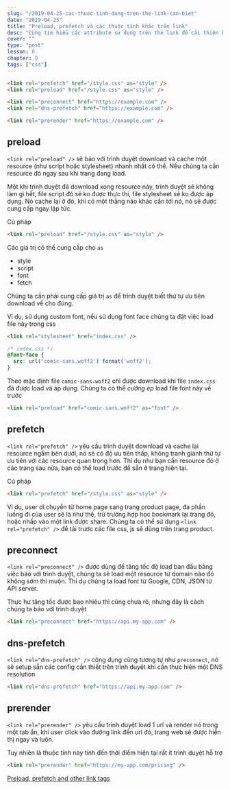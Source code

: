 ```yaml
---
slug: "/2019-04-25-cac-thuoc-tinh-dung-tren-the-link-can-biet"
date: "2019-04-25"
title: "Preload, prefetch và các thuộc tính khác trên link"
desc: "Cùng tìm hiểu các attribute sử dụng trên thẻ link để cải thiện hiệu năng"
cover: ""
type: "post"
lesson: 0
chapter: 0
tags: ["css"]
---
```



```html
<link rel="prefetch" href="/style.css" as="style" />
<link rel="preload" href="/style.css" as="style" />

<link rel="preconnect" href="https://example.com" />
<link rel="dns-prefetch" href="https://example.com" />

<link rel="prerender" href="https://example.com" />
```

## preload

`<link rel="preload" />`  sẽ báo với trình duyệt download và cache một resource (như script hoặc stylesheet) nhanh nhất có thể. Nếu chúng ta cần resource đó ngay sau khi trang đang load.

Một khi trình duyệt đã download xong resource này, trình duyệt sẽ không làm gì hết, file script đó sẽ ko được thực thi, file stylesheet sẽ ko được áp dụng. Nó cache lại ở đó, khi có một thằng nào khác cần tới nó, nó sẽ được cung cấp ngay lập tức.

Cú pháp

```html
<link rel="preload" href="/style.css" as="style" />
```

Các giá trị có thể cung cấp cho `as`

- style
- script
- font
- fetch

Chúng ta cần phải cung cấp giá trị `as` để trình duyệt biết thứ tự ưu tiên download về cho đúng.

Ví dụ, sử dụng custom font, nếu sử dụng font face chúng ta đặt việc load file này trong css

```html
<link rel="stylesheet" href="index.css" />
```

```css
/* index.css */
@font-face {
  src: url('comic-sans.woff2') format('woff2');
}
```

Theo mặc định file `comic-sans.woff2` chỉ được download khi file `index.css` đã được load và áp dụng. Chúng ta có thể *cưỡng ép* load file font này về trước


```html
<link rel="preload" href="comic-sans.woff2" as="font" />
```

## prefetch


`<link rel="prefetch" />` yêu cầu trình duyệt download và cache lại resource ngầm bên dưới, nó sẽ có độ ưu tiên thấp, không tranh giành thứ tự ưu tiên với các resource quan trọng hơn. Thí dụ như bạn cần resource đó ở các trang sau nữa, bạn có thể load trước để sẵn ở trang hiện tại.

Cú pháp

```html
<link rel="prefetch" href="/style.css" as="style" />
```

Ví dụ, user di chuyển từ home page sang trang product page, đa phần luồng đi của user sẽ là như thế, trừ trường hợp học bookmark lại trang đó, hoặc nhấp vào một link được share. Chúng ta có thể sử dụng `<link rel="prefetch" />` để tải trước các file css, js sẽ dùng trên trang product.

## preconnect

`<link rel="preconnect" />` được dùng để tăng tốc độ load ban đầu bằng việc báo với trình duyệt, chúng ta sẽ load một resource từ domain nào đó không sớm thì muộn. Thí dụ chúng ta load font từ Google, CDN, JSON từ API server.

Thực hư tăng tốc được bao nhiêu thì cũng chưa rõ, nhưng đây là cách chúng ta báo với trình duyệt

```html
<link rel="preconnect" href="https://api.my-app.com" />
```

## dns-prefetch

`<link rel="dns-prefetch" />` công dụng cũng tương tự như `preconnect`, nó sẽ setup sẵn các config cần thiết trên trình duyệt khi cần thực hiện một DNS resolution

```html
<link rel="dns-prefetch" href="https://api.my-app.com" />
```

## prerender

`<link rel="prerender" />` yêu cầu trình duyệt load 1 url và render nó trong một tab ẩn,  khi user click vào đường link đến url đó, trang web sẽ được hiển thị ngay và luôn.

Tuy nhiên là thuộc tính này tính đến thời điểm hiện tại rất ít trình duyệt hỗ trợ

```html
<link rel="prerender" href="https://my-app.com/pricing" />
```


<a target="_blank" rel="noopener noreferrer" href="https://3perf.com/blog/link-rels/watch?v=I14fXc7sXdU&list=WL&index=2&t=0s">Preload, prefetch and other link tags
</a>